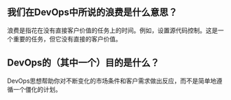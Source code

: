 ## 我们在DevOps中所说的浪费是什么意思？
浪费是指花在没有直接客户价值的任务上的时间。例如，设置源代码控制。这是一个重要的任务，但它没有直接的客户价值。

## DevOps的（其中一个）目的是什么？
DevOps思想帮助你对不断变化的市场条件和客户需求做出反应，而不是简单地遵循一个僵化的计划。